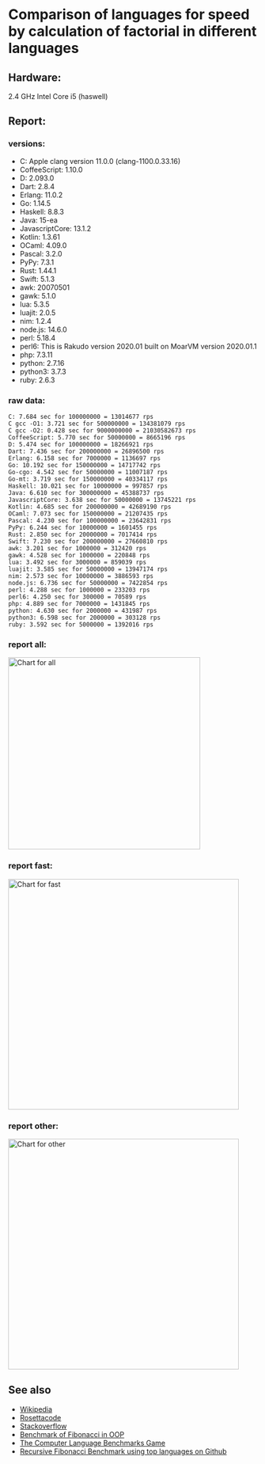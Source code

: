 Comparison of languages for speed by calculation of factorial in different languages
====================================================================================

Hardware:
---------
2.4 GHz Intel Core i5 (haswell)

Report:
-------
### versions:

  * C: Apple clang version 11.0.0 (clang-1100.0.33.16)
  * CoffeeScript: 1.10.0
  * D: 2.093.0
  * Dart: 2.8.4
  * Erlang: 11.0.2
  * Go: 1.14.5
  * Haskell: 8.8.3
  * Java: 15-ea
  * JavascriptCore: 13.1.2
  * Kotlin: 1.3.61
  * OCaml: 4.09.0
  * Pascal: 3.2.0
  * PyPy: 7.3.1
  * Rust: 1.44.1
  * Swift: 5.1.3
  * awk: 20070501
  * gawk: 5.1.0
  * lua: 5.3.5
  * luajit: 2.0.5
  * nim: 1.2.4
  * node.js: 14.6.0
  * perl: 5.18.4
  * perl6: This is Rakudo version 2020.01 built on MoarVM version 2020.01.1
  * php: 7.3.11
  * python: 2.7.16
  * python3: 3.7.3
  * ruby: 2.6.3


### raw data:

    C: 7.684 sec for 100000000 = 13014677 rps
    C gcc -O1: 3.721 sec for 500000000 = 134381079 rps
    C gcc -O2: 0.428 sec for 9000000000 = 21030582673 rps
    CoffeeScript: 5.770 sec for 50000000 = 8665196 rps
    D: 5.474 sec for 100000000 = 18266921 rps
    Dart: 7.436 sec for 200000000 = 26896500 rps
    Erlang: 6.158 sec for 7000000 = 1136697 rps
    Go: 10.192 sec for 150000000 = 14717742 rps
    Go-cgo: 4.542 sec for 50000000 = 11007187 rps
    Go-mt: 3.719 sec for 150000000 = 40334117 rps
    Haskell: 10.021 sec for 10000000 = 997857 rps
    Java: 6.610 sec for 300000000 = 45388737 rps
    JavascriptCore: 3.638 sec for 50000000 = 13745221 rps
    Kotlin: 4.685 sec for 200000000 = 42689190 rps
    OCaml: 7.073 sec for 150000000 = 21207435 rps
    Pascal: 4.230 sec for 100000000 = 23642831 rps
    PyPy: 6.244 sec for 10000000 = 1601455 rps
    Rust: 2.850 sec for 20000000 = 7017414 rps
    Swift: 7.230 sec for 200000000 = 27660810 rps
    awk: 3.201 sec for 1000000 = 312420 rps
    gawk: 4.528 sec for 1000000 = 220848 rps
    lua: 3.492 sec for 3000000 = 859039 rps
    luajit: 3.585 sec for 50000000 = 13947174 rps
    nim: 2.573 sec for 10000000 = 3886593 rps
    node.js: 6.736 sec for 50000000 = 7422854 rps
    perl: 4.288 sec for 1000000 = 233203 rps
    perl6: 4.250 sec for 300000 = 70589 rps
    php: 4.889 sec for 7000000 = 1431845 rps
    python: 4.630 sec for 2000000 = 431987 rps
    python3: 6.598 sec for 2000000 = 303128 rps
    ruby: 3.592 sec for 5000000 = 1392016 rps


### report all:

<img alt="Chart for all" width="388" src="https://chart.googleapis.com/chart?cht=bhs&chs=582x515&chd=t%3A134381079%2C45388737%2C42689190%2C40334117%2C27660809%2C26896500%2C23642830%2C21207434%2C18266920%2C14717742%2C13947173%2C13745221%2C13014677%2C11007187%2C8665196%2C7422853%2C7017414%2C3886593%2C1601455%2C1431845%2C1392015%2C1136697%2C997856%2C859038%2C431986%2C312420%2C303128%2C233203%2C220848&chco=4d89f9&chbh=12&chds=0,134381079.31604&chxt=x,y,r&chxl=1%3A%7Cgawk%7Cperl%7Cpython3%7Cawk%7Cpython%7Clua%7CHaskell%7CErlang%7Cruby%7Cphp%7CPyPy%7Cnim%7CRust%7Cnode.js%7CCoffeeScript%7CGo-cgo%7CC%7CJavascriptCore%7Cluajit%7CGo%7CD%7COCaml%7CPascal%7CDart%7CSwift%7CGo-mt%7CKotlin%7CJava%7CC%20gcc%20-O1%7C2%3A%7C220848%20rps%7C233203%20rps%7C303128%20rps%7C312420%20rps%7C431986%20rps%7C859038%20rps%7C997856%20rps%7C1136697%20rps%7C1392015%20rps%7C1431845%20rps%7C1601455%20rps%7C3886593%20rps%7C7017414%20rps%7C7422853%20rps%7C8665196%20rps%7C11007187%20rps%7C13014677%20rps%7C13745221%20rps%7C13947173%20rps%7C14717742%20rps%7C18266920%20rps%7C21207434%20rps%7C23642830%20rps%7C26896500%20rps%7C27660809%20rps%7C40334117%20rps%7C42689190%20rps%7C45388737%20rps%7C134381079%20rps%7C0%3A%7C0%20%25%7C10%20%25%7C20%20%25%7C30%20%25%7C40%20%25%7C50%20%25%7C60%20%25%7C70%20%25%7C80%20%25%7C90%20%25%7C100%20%25">

### report fast:

<img alt="Chart for fast" width="466" src="https://chart.googleapis.com/chart?cht=bhs&chs=700x328&chd=t%3A134381079%2C45388737%2C42689190%2C40334117%2C27660809%2C26896500%2C23642830%2C21207434%2C18266920%2C14717742%2C13947173%2C13745221%2C13014677%2C11007187%2C8665196%2C7422853%2C7017414%2C3886593&chco=4d89f9&chbh=12&chds=0,134381079.31604&chxt=x,y,r&chxl=1%3A%7Cnim%7CRust%7Cnode.js%7CCoffeeScript%7CGo-cgo%7CC%7CJavascriptCore%7Cluajit%7CGo%7CD%7COCaml%7CPascal%7CDart%7CSwift%7CGo-mt%7CKotlin%7CJava%7CC%20gcc%20-O1%7C2%3A%7C3886593%20rps%7C7017414%20rps%7C7422853%20rps%7C8665196%20rps%7C11007187%20rps%7C13014677%20rps%7C13745221%20rps%7C13947173%20rps%7C14717742%20rps%7C18266920%20rps%7C21207434%20rps%7C23642830%20rps%7C26896500%20rps%7C27660809%20rps%7C40334117%20rps%7C42689190%20rps%7C45388737%20rps%7C134381079%20rps%7C0%3A%7C0%20%25%7C10%20%25%7C20%20%25%7C30%20%25%7C40%20%25%7C50%20%25%7C60%20%25%7C70%20%25%7C80%20%25%7C90%20%25%7C100%20%25">

### report other:

<img alt="Chart for other" width="466" src="https://chart.googleapis.com/chart?cht=bhs&chs=700x209&chd=t%3A1601455%2C1431845%2C1392015%2C1136697%2C997856%2C859038%2C431986%2C312420%2C303128%2C233203%2C220848&chco=4d89f9&chbh=12&chds=0,1601455.17185063&chxt=x,y,r&chxl=1%3A%7Cgawk%7Cperl%7Cpython3%7Cawk%7Cpython%7Clua%7CHaskell%7CErlang%7Cruby%7Cphp%7CPyPy%7C2%3A%7C220848%20rps%7C233203%20rps%7C303128%20rps%7C312420%20rps%7C431986%20rps%7C859038%20rps%7C997856%20rps%7C1136697%20rps%7C1392015%20rps%7C1431845%20rps%7C1601455%20rps%7C0%3A%7C0%20%25%7C10%20%25%7C20%20%25%7C30%20%25%7C40%20%25%7C50%20%25%7C60%20%25%7C70%20%25%7C80%20%25%7C90%20%25%7C100%20%25">



See also
--------

  * [Wikipedia](http://en.wikipedia.org/wiki/Factorial)
  * [Rosettacode](http://rosettacode.org/wiki/Factorial)
  * [Stackoverflow](http://stackoverflow.com/questions/23930/factorial-algorithms-in-different-languages)
  * [Benchmark of Fibonacci in OOP](https://github.com/Balancer/benchmarks-fib-obj)
  * [The Computer Language Benchmarks Game](http://benchmarksgame.alioth.debian.org)
  * [Recursive Fibonacci Benchmark using top languages on Github](https://github.com/drujensen/fib)
